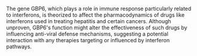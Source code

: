 The gene GBP6, which plays a role in immune response particularly related to interferons, is theorized to affect the pharmacodynamics of drugs like interferons used in treating hepatitis and certain cancers. Although unproven, GBP6's function might alter the effectiveness of such drugs by influencing anti-viral defense mechanisms, suggesting a potential interaction with any therapies targeting or influenced by interferon pathways.